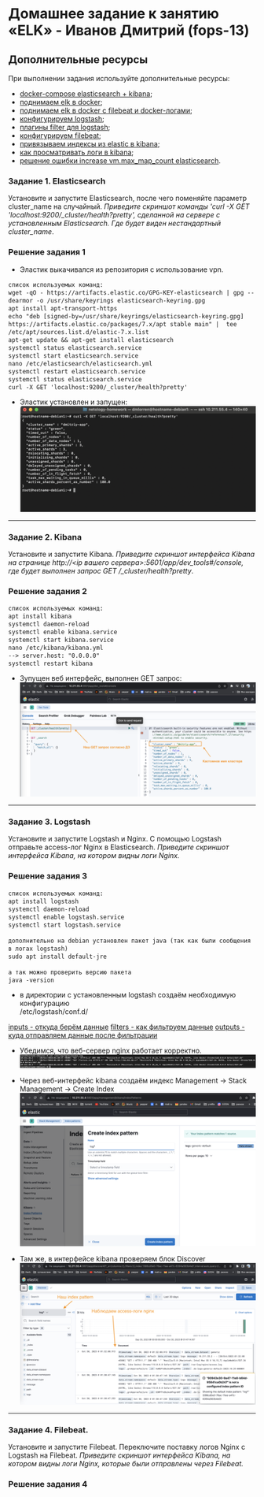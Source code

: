 # Домашнее задание к занятию «ELK» - Иванов Дмитрий (fops-13)

## Дополнительные ресурсы

При выполнении задания используйте дополнительные ресурсы:
- [docker-compose elasticsearch + kibana](11-03/docker-compose.yaml);
- [поднимаем elk в docker](https://www.elastic.co/guide/en/elasticsearch/reference/7.17/docker.html);
- [поднимаем elk в docker с filebeat и docker-логами](https://www.sarulabs.com/post/5/2019-08-12/sending-docker-logs-to-elasticsearch-and-kibana-with-filebeat.html);
- [конфигурируем logstash](https://www.elastic.co/guide/en/logstash/7.17/configuration.html);
- [плагины filter для logstash](https://www.elastic.co/guide/en/logstash/current/filter-plugins.html);
- [конфигурируем filebeat](https://www.elastic.co/guide/en/beats/libbeat/5.3/config-file-format.html);
- [привязываем индексы из elastic в kibana](https://www.elastic.co/guide/en/kibana/7.17/index-patterns.html);
- [как просматривать логи в kibana](https://www.elastic.co/guide/en/kibana/current/discover.html);
- [решение ошибки increase vm.max_map_count elasticsearch](https://stackoverflow.com/questions/42889241/how-to-increase-vm-max-map-count).

### Задание 1. Elasticsearch 

Установите и запустите Elasticsearch, после чего поменяйте параметр cluster_name на случайный. 
*Приведите скриншот команды 'curl -X GET 'localhost:9200/_cluster/health?pretty', сделанной на сервере с установленным Elasticsearch. Где будет виден нестандартный cluster_name*.

### Решение задания 1

- Эластик выкачивался из репозитория с использование vpn.
```
список используемых команд:
wget -qO - https://artifacts.elastic.co/GPG-KEY-elasticsearch | gpg --dearmor -o /usr/share/keyrings elasticsearch-keyring.gpg
apt install apt-transport-https
echo "deb [signed-by=/usr/share/keyrings/elasticsearch-keyring.gpg] https://artifacts.elastic.co/packages/7.x/apt stable main" |  tee /etc/apt/sources.list.d/elastic-7.x.list
apt-get update && apt-get install elasticsearch
systemctl status elasticsearch.service
systemctl start elasticsearch.service
nano /etc/elasticsearch/elasticsearch.yml 
systemctl restart elasticsearch.service 
systemctl status elasticsearch.service
curl -X GET 'localhost:9200/_cluster/health?pretty'
```
- Эластик установлен и запущен:
![elastic](https://github.com/dmlorren/netology-homework/blob/main/Data_storage/img/elasticsearch.png)

---

### Задание 2. Kibana

Установите и запустите Kibana.
*Приведите скриншот интерфейса Kibana на странице http://<ip вашего сервера>:5601/app/dev_tools#/console, где будет выполнен запрос GET /_cluster/health?pretty*.

### Решение задания 2

```
список используемых команд:
apt install kibana
systemctl daemon-reload
systemctl enable kibana.service
systemctl start kibana.service
nano /etc/kibana/kibana.yml 
--> server.host: "0.0.0.0"
systemctl restart kibana
```
- Зупущен веб интерфейс, выполнен GET запрос:
![kibana](https://github.com/dmlorren/netology-homework/blob/main/Data_storage/img/kibana.png)

---

### Задание 3. Logstash

Установите и запустите Logstash и Nginx. С помощью Logstash отправьте access-лог Nginx в Elasticsearch. 
*Приведите скриншот интерфейса Kibana, на котором видны логи Nginx.*

### Решение задания 3

```
список используемых команд:
apt install logstash
systemctl daemon-reload
systemctl enable logstash.service
systemctl start logstash.service

дополнительно на debian установлен пакет java (так как были сообщения в логах logstash)
sudo apt install default-jre

а так можно проверить версию пакета
java -version
```
- в директории с установленным logstash создаём необходимую конфигурацию  
/etc/logstash/conf.d/

[inputs - откуда берём данные](config/input.conf)
[filters - как фильтруем данные](config/filter.conf)
[outputs - куда отправляем данные после фильтрации](config/output.conf)

- Убедимся, что веб-сервер nginx работает корректно.
![nginx](https://github.com/dmlorren/netology-homework/blob/main/Data_storage/img/nginx_access_log.png)

- Через веб-интерфейс kibana создаём индекс Management -> Stack Management -> Create Index
![kibana](https://github.com/dmlorren/netology-homework/blob/main/Data_storage/img/create_index_pattern.png)

- Там же, в интерфейсе kibana проверяем блок Discover
![kibana](https://github.com/dmlorren/netology-homework/blob/main/Data_storage/img/accesslog_in_kibana.png)
---

### Задание 4. Filebeat. 

Установите и запустите Filebeat. Переключите поставку логов Nginx с Logstash на Filebeat. 
*Приведите скриншот интерфейса Kibana, на котором видны логи Nginx, которые были отправлены через Filebeat.*


### Решение задания 4
